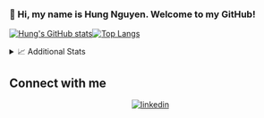 ### 👋 Hi, my name is Hung Nguyen. Welcome to my GitHub!

[![Hung's GitHub stats](https://github-readme-stats.vercel.app/api?username=hungqng&show_icons=true&theme=tokyonight)](https://github.com/hungqng)[![Top Langs](https://github-readme-stats.vercel.app/api/top-langs/?username=hungqng&layout=compact&theme=tokyonight)](https://github.com/hungqng)

<details>
<summary>📈 Additional Stats</summary>
<br>
  
![Hung's Contributions stats](http://github-profile-summary-cards.vercel.app/api/cards/profile-details?username=hungqng&theme=tokyonight)
![Hung's Languages usage](http://github-profile-summary-cards.vercel.app/api/cards/repos-per-language?username=hungqng&theme=tokyonight)![](http://github-profile-summary-cards.vercel.app/api/cards/most-commit-language?username=hungqng&theme=tokyonight)

<br>
</details>

## Connect with me  
<div align="center">
<a href="https://www.linkedin.com/in/hungqn04/" target="_blank">
<img src=https://img.shields.io/badge/linkedin-%231E77B5.svg?&style=for-the-badge&logo=linkedin&logoColor=white alt=linkedin style="margin-bottom: 5px;" />
</a>
</div>  
<!--
**hungqng/hungqng** is a ✨ _special_ ✨ repository because its `README.md` (this file) appears on your GitHub profile.


Here are some ideas to get you started:

- 🔭 I’m currently working on ...
- 🌱 I’m currently learning ...
- 👯 I’m looking to collaborate on ...
- 🤔 I’m looking for help with ...
- 💬 Ask me about ...
- 📫 How to reach me: ...
- 😄 Pronouns: ...
- ⚡ Fun fact: ...
-->
